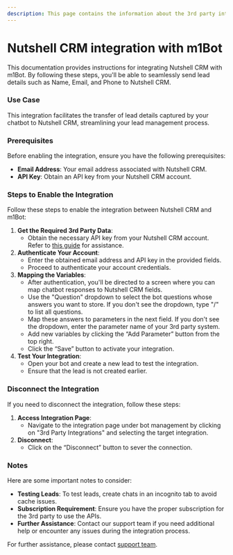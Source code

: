 ```yaml
---
description: This page contains the information about the 3rd party integrations.
---
```


# Nutshell CRM integration with m1Bot

This documentation provides instructions for integrating Nutshell CRM with m1Bot. By following these steps, you'll be able to seamlessly send lead details such as Name, Email, and Phone to Nutshell CRM.

### Use Case

This integration facilitates the transfer of lead details captured by your chatbot to Nutshell CRM, streamlining your lead management process.

### Prerequisites

Before enabling the integration, ensure you have the following prerequisites:

* **Email Address**: Your email address associated with Nutshell CRM.
* **API Key**: Obtain an API key from your Nutshell CRM account.

### Steps to Enable the Integration

Follow these steps to enable the integration between Nutshell CRM and m1Bot:

1. **Get the Required 3rd Party Data**:
   * Obtain the necessary API key from your Nutshell CRM account. Refer to [this guide](https://support.nutshell.com/en/articles/8429060-api-keys-create-api-keys-to-integrate-3rd-party-apps) for assistance.
2. **Authenticate Your Account**:
   * Enter the obtained email address and API key in the provided fields.
   * Proceed to authenticate your account credentials.
3. **Mapping the Variables**:
   * After authentication, you'll be directed to a screen where you can map chatbot responses to Nutshell CRM fields.
   * Use the "Question" dropdown to select the bot questions whose answers you want to store. If you don't see the dropdown, type "/" to list all questions.
   * Map these answers to parameters in the next field. If you don't see the dropdown, enter the parameter name of your 3rd party system.
   * Add new variables by clicking the “Add Parameter” button from the top right.
   * Click the “Save” button to activate your integration.
4. **Test Your Integration**:
   * Open your bot and create a new lead to test the integration.
   * Ensure that the lead is not created earlier.

### Disconnect the Integration

If you need to disconnect the integration, follow these steps:

1. **Access Integration Page**:
   * Navigate to the integration page under bot management by clicking on "3rd Party Integrations" and selecting the target integration.
2. **Disconnect**:
   * Click on the “Disconnect” button to sever the connection.

### Notes

Here are some important notes to consider:

* **Testing Leads**: To test leads, create chats in an incognito tab to avoid cache issues.
* **Subscription Requirement**: Ensure you have the proper subscription for the 3rd party to use the APIs.
* **Further Assistance**: Contact our support team if you need additional help or encounter any issues during the integration process.

For further assistance, please contact [support team](mailto:m1bot.support@mark1.ai).
